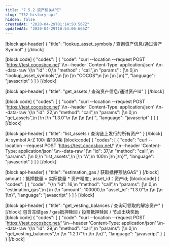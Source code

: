 ```yaml
---
title: "7.5.2 资产相关API"
slug: "752-history-api"
hidden: false
createdAt: "2020-04-29T01:14:50.567Z"
updatedAt: "2020-04-29T10:54:00.665Z"
---
```

[block:api-header]
{
  "title": "lookup_asset_symbols / 查询资产信息/通过资产Symbol"
}
[/block]

[block:code]
{
  "codes": [
    {
      "code": "curl --location --request POST 'https://test.cocosbcx.net' \\\n--header 'Content-Type: application/json' \\\n--data-raw '{\n  \"id\" : 0,\n  \"method\" : \"call\",\n  \"params\" : [\n    0,\n    \"lookup_asset_symbols\",\n    [\n      [\n        \"COCOS\"\n      ]\n    ]\n  ]\n}'",
      "language": "javascript"
    }
  ]
}
[/block]

[block:api-header]
{
  "title": "get_assets / 查询资产信息/通过资产Id"
}
[/block]

[block:code]
{
  "codes": [
    {
      "code": "curl --location --request POST 'https://test.cocosbcx.net' \\\n--header 'Content-Type: application/json' \\\n--data-raw '{\n    \"id\": 22,\n    \"method\": \"call\",\n    \"params\": [\n        0,\n        \"get_assets\",\n        [\n            [\n                \"1.3.0\"\n            ]\n        ]\n    ]\n}'",
      "language": "javascript"
    }
  ]
}
[/block]

[block:api-header]
{
  "title": "list_assets / 查询链上发行的所有资产"
}
[/block]
A:  symbol A-Z
100:  查100条
[block:code]
{
  "codes": [
    {
      "code": "curl --location --request POST 'https://test.cocosbcx.net/' \\\n--header 'Content-Type: application/json' \\\n--data-raw '{\n    \"id\": 37,\n    \"method\": \"call\",\n    \"params\": [\n        0,\n        \"list_assets\",\n        [\n            \"A\",\n            100\n        ]\n    ]\n}'",
      "language": "javascript"
    }
  ]
}
[/block]

[block:api-header]
{
  "title": "estimation_gas / 获取抵押预估GAS"
}
[/block]
amount：抵押数量 = 实际数量 * 资产精度 ;
asset_id：资产id;
[block:code]
{
  "codes": [
    {
      "code": "{\n    \"id\": 16,\n    \"method\": \"call\",\n    \"params\": [\n        0,\n        \"estimation_gas\",\n        [\n            {\n                \"amount\": 100000,\n                \"asset_id\": \"1.3.0\"\n            }\n        ]\n    ]\n}",
      "language": "javascript"
    }
  ]
}
[/block]

[block:api-header]
{
  "title": "get_vesting_balances / 查询可领取的解冻资产"
}
[/block]
包含冻结gas / gas抵押赎回 / 投票抵押赎回 / 节点出块奖励
[block:code]
{
  "codes": [
    {
      "code": "curl --location --request POST 'https://test.cocosbcx.net/' \\\n--header 'Content-Type: application/json' \\\n--data-raw '{\n    \"id\": 29,\n    \"method\": \"call\",\n    \"params\": [\n        0,\n        \"get_vesting_balances\",\n        [\n            \"1.2.17\"\n        ]\n    ]\n}'",
      "language": "javascript"
    }
  ]
}
[/block]